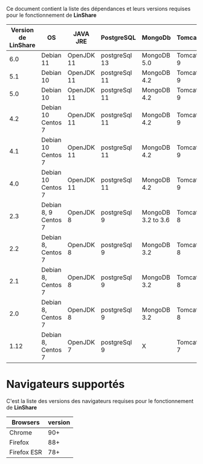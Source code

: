 Ce document contient la liste des dépendances et leurs versions requises pour le fonctionnement de  **LinShare**


| Version de LinShare| OS                  | JAVA JRE    | PostgreSQL    | MongoDb     | Tomcat   | Apache  HTTPD   |
|---------|---------------------|---------|---------------|-------------|----------|----------|
| 6.0   | Debian 11   | OpenJDK 11 | postgreSql 13 | MongoDB 5.0 | Tomcat 9 | Apache 2.4 |
| 5.1   | Debian 10   | OpenJDK 11 | postgreSql 11 | MongoDB 4.2 | Tomcat 9 | Apache 2.4 |
| 5.0   | Debian 10   | OpenJDK 11 | postgreSql 11 | MongoDB 4.2 | Tomcat 9 | Apache 2.4 |
| 4.2   | Debian 10  Centos 7 | OpenJDK 11 | postgreSql 11 | MongoDB 4.2 | Tomcat 9 | Apache 2.4 |
| 4.1   | Debian 10  Centos 7 | OpenJDK 11 | postgreSql 11 | MongoDB 4.2 | Tomcat 9 | Apache 2.4 |
| 4.0   | Debian 10  Centos 7 | OpenJDK 11 | postgreSql 11 | MongoDB 4.2 | Tomcat 9 | Apache 2.4 |
| 2.3   | Debian 8, 9 Centos 7  | OpenJDK 8  | postgreSql 9  | MongoDB 3.2 to 3.6| Tomcat 8 | Apache 2.4 |
| 2.2   | Debian 8, Centos 7  | OpenJDK 8  | postgreSql 9  | MongoDB 3.2 | Tomcat 8 | Apache 2.4 |
| 2.1   | Debian 8, Centos 7  | OpenJDK 8  | postgreSql 9  | MongoDB 3.2 | Tomcat 8 | Apache 2.4 |
| 2.0   | Debian 8, Centos 7  | OpenJDK 8  | postgreSql 9  | MongoDB 3.2 | Tomcat 8 | Apache 2.4 |
| 1.12  | Debian 8, Centos 7  | OpenJDK 7  | postgreSql 9  |      X      | Tomcat 7 | Apache 2.2 |

# Navigateurs supportés

C'est la liste des versions des navigateurs requises pour le fonctionnement de **LinShare**

| Browsers    | version |
|-------------|---------|
| Chrome      | 90+     |
| Firefox     | 88+     |
| Firefox ESR | 78+     |
